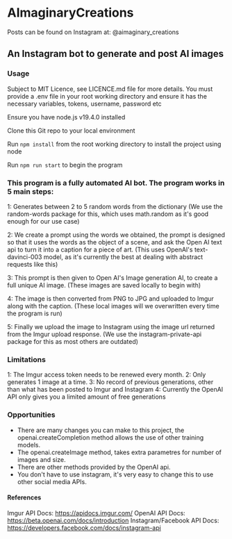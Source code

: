 # AImaginaryCreations
Posts can be found on Instagram at: @aimaginary_creations

## An Instagram bot to generate and post AI images

### Usage
Subject to MIT Licence, see LICENCE.md file for more details.
You must provide a .env file in your root working directory and ensure it has the necessary variables, tokens, username, password etc

Ensure you have node.js v19.4.0 installed

Clone this Git repo to your local environment

Run `npm install` from the root working directory to install the project using node

Run `npm run start` to begin the program


### This program is a fully automated AI bot. The program works in 5 main steps:
1: Generates between 2 to 5 random words from the dictionary 
    (We use the random-words package for this, which uses math.random as it's good enough for our use case)

2: We create a prompt using the words we obtained, the prompt is designed so that it uses the words as the object of a scene, and ask the Open AI text api to turn it into a caption for a piece of art. 
    (This uses OpenAI's text-davinci-003 model, as it's currently the best at dealing with abstract requests like this)

3: This prompt is then given to Open AI's Image generation AI, to create a full unique AI image.
    (These images are saved locally to begin with)

4: The image is then converted from PNG to JPG and uploaded to Imgur along with the caption. 
    (These local images will we overwritten every time the program is run)

5: Finally we upload the image to Instagram using the image url returned from the Imgur upload response.
    (We use the instagram-private-api package for this as most others are outdated)


### Limitations
1: The Imgur access token needs to be renewed every month.
2: Only generates 1 image at a time.
3: No record of previous generations, other than what has been posted to Imgur and Instagram
4: Currently the OpenAI API only gives you a limited amount of free generations


### Opportunities
- There are many changes you can make to this project, the openai.createCompletion method allows the use of other training models.
- The openai.createImage method, takes extra parametres for number of images and size.
- There are other methods provided by the OpenAI api.
- You don't have to use instagram, it's very easy to change this to use other social media APIs.

#### References
Imgur API Docs: https://apidocs.imgur.com/
OpenAI API Docs: https://beta.openai.com/docs/introduction
Instagram/Facebook API Docs: https://developers.facebook.com/docs/instagram-api
